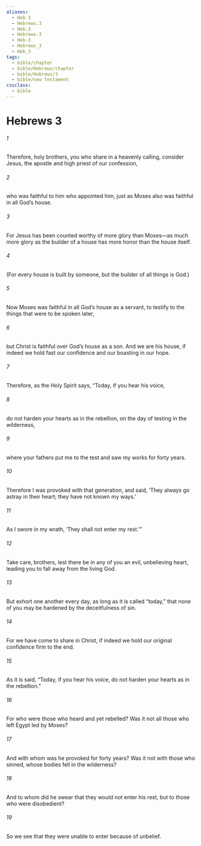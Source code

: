 ```yaml
---
aliases:
  - Heb 3
  - Hebrews.3
  - Heb.3
  - Hebrews-3
  - Heb-3
  - Hebrews_3
  - Heb_3
tags:
  - bible/chapter
  - bible/Hebrews/chapter
  - bible/Hebrews/3
  - bible/new testament
cssclass:
  - bible
---
```


# Hebrews 3

###### 1
Therefore, holy brothers, you who share in a heavenly calling, consider Jesus, the apostle and high priest of our confession,
###### 2
who was faithful to him who appointed him, just as Moses also was faithful in all God’s house.
###### 3
For Jesus has been counted worthy of more glory than Moses—as much more glory as the builder of a house has more honor than the house itself.
###### 4
(For every house is built by someone, but the builder of all things is God.)
###### 5
Now Moses was faithful in all God’s house as a servant, to testify to the things that were to be spoken later,
###### 6
but Christ is faithful over God’s house as a son. And we are his house, if indeed we hold fast our confidence and our boasting in our hope.
###### 7
Therefore, as the Holy Spirit says,   “Today, if you hear his voice,
###### 8
do not harden your hearts as in the rebellion, on the day of testing in the wilderness,
###### 9
where your fathers put me to the test and saw my works for forty years.
###### 10
Therefore I was provoked with that generation, and said, ‘They always go astray in their heart; they have not known my ways.’
###### 11
As I swore in my wrath, ‘They shall not enter my rest.’”
###### 12
Take care, brothers, lest there be in any of you an evil, unbelieving heart, leading you to fall away from the living God.
###### 13
But exhort one another every day, as long as it is called “today,” that none of you may be hardened by the deceitfulness of sin.
###### 14
For we have come to share in Christ, if indeed we hold our original confidence firm to the end.
###### 15
As it is said,   “Today, if you hear his voice, do not harden your hearts as in the rebellion.”
###### 16
For who were those who heard and yet rebelled? Was it not all those who left Egypt led by Moses?
###### 17
And with whom was he provoked for forty years? Was it not with those who sinned, whose bodies fell in the wilderness?
###### 18
And to whom did he swear that they would not enter his rest, but to those who were disobedient?
###### 19
So we see that they were unable to enter because of unbelief.


